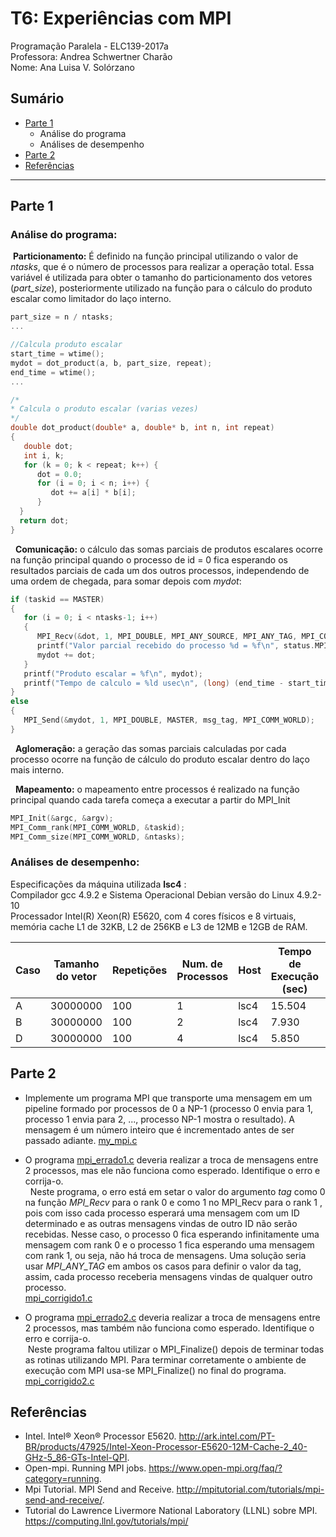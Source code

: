 # T6: Experiências com MPI
Programação Paralela - ELC139-2017a\
Professora: Andrea Schwertner Charão\
Nome: Ana Luisa V. Solórzano

## Sumário

  * [Parte 1](#parte-1)
    * Análise do programa
    * Análises de desempenho 
  * [Parte 2](#parte-2)
  * [Referências](#referências)
  
  ----
  ## Parte 1 
   ### Análise do programa:
  **Particionamento:** É definido na função principal  utilizando o valor de *ntasks*, que é o número de processos para realizar a operação total. Essa variável é utilizada para obter o tamanho do particionamento dos vetores (*part_size*), posteriormente utilizado na função para o cálculo do produto escalar como limitador do laço interno.
  
   ``` C
   part_size = n / ntasks;
   ...
   
   //Calcula produto escalar
   start_time = wtime();
   mydot = dot_product(a, b, part_size, repeat);
   end_time = wtime();
   ...
   
   /*
   * Calcula o produto escalar (varias vezes)
   */  
   double dot_product(double* a, double* b, int n, int repeat)
   {
      double dot;
      int i, k;
      for (k = 0; k < repeat; k++) {
         dot = 0.0;
         for (i = 0; i < n; i++) {
            dot += a[i] * b[i];
         }
     }
     return dot;
  }
  ```
   
   **Comunicação:** o cálculo das somas parciais de produtos escalares ocorre na função principal quando o processo de id = 0 fica esperando os resultados parciais de cada um dos outros processos, independendo de uma ordem de chegada, para somar depois com *mydot*:
   ``` C
   if (taskid == MASTER)
   {
      for (i = 0; i < ntasks-1; i++)
      {
         MPI_Recv(&dot, 1, MPI_DOUBLE, MPI_ANY_SOURCE, MPI_ANY_TAG, MPI_COMM_WORLD, &status);
         printf("Valor parcial recebido do processo %d = %f\n", status.MPI_SOURCE, dot);
         mydot += dot;
      }
      printf("Produto escalar = %f\n", mydot);
      printf("Tempo de calculo = %ld usec\n", (long) (end_time - start_time));      
   }
   else
   {
      MPI_Send(&mydot, 1, MPI_DOUBLE, MASTER, msg_tag, MPI_COMM_WORLD);
   }
   ```
   **Aglomeração:** a geração das somas parciais calculadas por cada processo ocorre na função de cálculo do produto escalar dentro do laço mais interno.
   
   **Mapeamento:** o mapeamento entre processos é realizado na função principal quando cada tarefa começa a executar a partir do MPI_Init
   ``` C
   MPI_Init(&argc, &argv);
   MPI_Comm_rank(MPI_COMM_WORLD, &taskid);
   MPI_Comm_size(MPI_COMM_WORLD, &ntasks);
   ```
   
   ### Análises de desempenho:
   Especificações da máquina utilizada **lsc4** :\
   Compilador gcc 4.9.2 e Sistema Operacional Debian versão do Linux 4.9.2-10\
   Processador Intel(R) Xeon(R) E5620, com 4 cores físicos e 8 virtuais, memória cache L1 de 32KB, L2 de 256KB e L3 de 12MB e 12GB de RAM.
   
   | Caso | Tamanho do vetor | Repetições | Num. de Processos | Host | Tempo de Execução (sec) | Speedup |
   | ---- | ---------------- | ---------- | ----------------- | ---- | ----------------------- | ------- |
   | A    | 30000000 | 100 | 1 | lsc4| 15.504 | - |
   | B    | 30000000 | 100 | 2 | lsc4| 7.930 | 1.955 |
   | D    | 30000000 | 100 | 4 | lsc4| 5.850 | 2.650 |
   
   ## Parte 2
   
   + Implemente um programa MPI que transporte uma mensagem em um pipeline formado por processos de 0 a NP-1 (processo 0 envia para 1, processo 1 envia para 2, ..., processo NP-1 mostra o resultado). A mensagem é um número inteiro que é incrementado antes de ser passado adiante.
   [my_mpi.c](my_mpi.c)
   
+ O programa [mpi_errado1.c](mpi_errado1.c) deveria realizar a troca de mensagens entre 2 processos, mas ele não funciona como esperado. Identifique o erro e corrija-o.\
   Neste programa, o erro está em setar o valor do argumento *tag* como 0 na função *MPI_Recv* para o rank 0 e como 1 no MPI_Recv para o rank 1 , pois com isso cada processo esperará uma mensagem com um ID determinado e as outras mensagens vindas de outro ID não serão recebidas. Nesse caso, o processo 0 fica esperando infinitamente uma mensagem com rank 0 e o processo 1 fica esperando uma mensagem com rank 1, ou seja, não há troca de mensagens. Uma solução seria usar *MPI_ANY_TAG* em ambos os casos para definir o valor da tag, assim, cada processo receberia mensagens vindas de qualquer outro processo.\
   [mpi_corrigido1.c](mpi_corrigido1.c)


+ O programa [mpi_errado2.c](mpi_errado2.c) deveria realizar a troca de mensagens entre 2 processos, mas também não funciona como esperado. Identifique o erro e corrija-o.\
  Neste programa faltou utilizar o MPI_Finalize() depois de terminar todas as rotinas utilizando MPI. Para terminar corretamente o ambiente de execução com MPI usa-se MPI_Finalize() no final do programa.\
  [mpi_corrigido2.c](mpi_corrigido2.c)
  
 ## Referências
 * Intel. Intel® Xeon® Processor E5620. http://ark.intel.com/PT-BR/products/47925/Intel-Xeon-Processor-E5620-12M-Cache-2_40-GHz-5_86-GTs-Intel-QPI.
 * Open-mpi. Running MPI jobs. https://www.open-mpi.org/faq/?category=running.
 * Mpi Tutorial. MPI Send and Receive. http://mpitutorial.com/tutorials/mpi-send-and-receive/.
 * Tutorial do Lawrence Livermore National Laboratory (LLNL) sobre MPI. https://computing.llnl.gov/tutorials/mpi/

